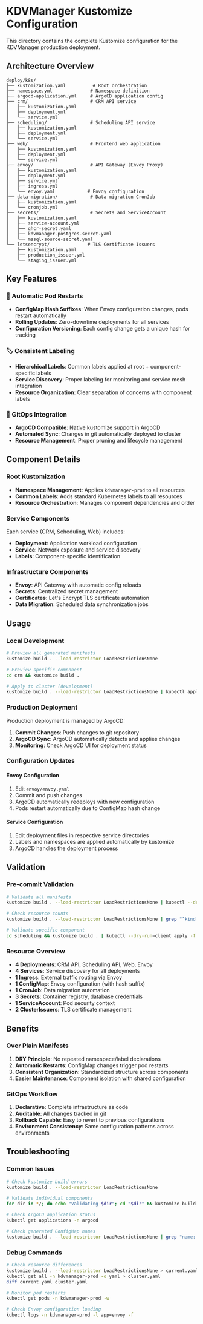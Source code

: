 # KDVManager Kustomize Configuration

This directory contains the complete Kustomize configuration for the KDVManager production deployment.

## Architecture Overview

```
deploy/k8s/
├── kustomization.yaml          # Root orchestration
├── namespace.yml              # Namespace definition
├── argocd-application.yml     # ArgoCD application config
├── crm/                       # CRM API service
│   ├── kustomization.yaml
│   ├── deployment.yml
│   └── service.yml
├── scheduling/                # Scheduling API service
│   ├── kustomization.yaml
│   ├── deployment.yml
│   └── service.yml
├── web/                       # Frontend web application
│   ├── kustomization.yaml
│   ├── deployment.yml
│   └── service.yml
├── envoy/                     # API Gateway (Envoy Proxy)
│   ├── kustomization.yaml
│   ├── deployment.yml
│   ├── service.yml
│   ├── ingress.yml
│   └── envoy.yaml            # Envoy configuration
├── data-migration/            # Data migration CronJob
│   ├── kustomization.yaml
│   └── cronjob.yml
├── secrets/                   # Secrets and ServiceAccount
│   ├── kustomization.yaml
│   ├── service-account.yml
│   ├── ghcr-secret.yaml
│   ├── kdvmanager-postgres-secret.yaml
│   └── mssql-source-secret.yaml
└── letsencrypt/              # TLS Certificate Issuers
    ├── kustomization.yaml
    ├── production_issuer.yml
    └── staging_issuer.yml
```

## Key Features

### 🔄 Automatic Pod Restarts
- **ConfigMap Hash Suffixes**: When Envoy configuration changes, pods restart automatically
- **Rolling Updates**: Zero-downtime deployments for all services
- **Configuration Versioning**: Each config change gets a unique hash for tracking

### 🏷️ Consistent Labeling
- **Hierarchical Labels**: Common labels applied at root + component-specific labels
- **Service Discovery**: Proper labeling for monitoring and service mesh integration
- **Resource Organization**: Clear separation of concerns with component labels

### 🔧 GitOps Integration
- **ArgoCD Compatible**: Native kustomize support in ArgoCD
- **Automated Sync**: Changes in git automatically deployed to cluster
- **Resource Management**: Proper pruning and lifecycle management

## Component Details

### Root Kustomization
- **Namespace Management**: Applies `kdvmanager-prod` to all resources
- **Common Labels**: Adds standard Kubernetes labels to all resources
- **Resource Orchestration**: Manages component dependencies and order

### Service Components
Each service (CRM, Scheduling, Web) includes:
- **Deployment**: Application workload configuration
- **Service**: Network exposure and service discovery
- **Labels**: Component-specific identification

### Infrastructure Components
- **Envoy**: API Gateway with automatic config reloads
- **Secrets**: Centralized secret management
- **Certificates**: Let's Encrypt TLS certificate automation
- **Data Migration**: Scheduled data synchronization jobs

## Usage

### Local Development
```bash
# Preview all generated manifests
kustomize build . --load-restrictor LoadRestrictionsNone

# Preview specific component
cd crm && kustomize build .

# Apply to cluster (development)
kustomize build . --load-restrictor LoadRestrictionsNone | kubectl apply -f -
```

### Production Deployment
Production deployment is managed by ArgoCD:
1. **Commit Changes**: Push changes to git repository
2. **ArgoCD Sync**: ArgoCD automatically detects and applies changes
3. **Monitoring**: Check ArgoCD UI for deployment status

### Configuration Updates

#### Envoy Configuration
1. Edit `envoy/envoy.yaml`
2. Commit and push changes
3. ArgoCD automatically redeploys with new configuration
4. Pods restart automatically due to ConfigMap hash change

#### Service Configuration
1. Edit deployment files in respective service directories
2. Labels and namespaces are applied automatically by kustomize
3. ArgoCD handles the deployment process

## Validation

### Pre-commit Validation
```bash
# Validate all manifests
kustomize build . --load-restrictor LoadRestrictionsNone | kubectl --dry-run=client apply -f -

# Check resource counts
kustomize build . --load-restrictor LoadRestrictionsNone | grep "^kind:" | sort | uniq -c

# Validate specific component
cd scheduling && kustomize build . | kubectl --dry-run=client apply -f -
```

### Resource Overview
- **4 Deployments**: CRM API, Scheduling API, Web, Envoy
- **4 Services**: Service discovery for all deployments
- **1 Ingress**: External traffic routing via Envoy
- **1 ConfigMap**: Envoy configuration (with hash suffix)
- **1 CronJob**: Data migration automation
- **3 Secrets**: Container registry, database credentials
- **1 ServiceAccount**: Pod security context
- **2 ClusterIssuers**: TLS certificate management

## Benefits

### Over Plain Manifests
1. **DRY Principle**: No repeated namespace/label declarations
2. **Automatic Restarts**: ConfigMap changes trigger pod restarts
3. **Consistent Organization**: Standardized structure across components
4. **Easier Maintenance**: Component isolation with shared configuration

### GitOps Workflow
1. **Declarative**: Complete infrastructure as code
2. **Auditable**: All changes tracked in git
3. **Rollback Capable**: Easy to revert to previous configurations
4. **Environment Consistency**: Same configuration patterns across environments

## Troubleshooting

### Common Issues
```bash
# Check kustomize build errors
kustomize build . --load-restrictor LoadRestrictionsNone

# Validate individual components
for dir in */; do echo "Validating $dir"; cd "$dir" && kustomize build . >/dev/null && echo "✅ Valid" || echo "❌ Invalid"; cd ..; done

# Check ArgoCD application status
kubectl get applications -n argocd

# Check generated ConfigMap names
kustomize build . --load-restrictor LoadRestrictionsNone | grep "name: envoy-config"
```

### Debug Commands
```bash
# Check resource differences
kustomize build . --load-restrictor LoadRestrictionsNone > current.yaml
kubectl get all -n kdvmanager-prod -o yaml > cluster.yaml
diff current.yaml cluster.yaml

# Monitor pod restarts
kubectl get pods -n kdvmanager-prod -w

# Check Envoy configuration loading
kubectl logs -n kdvmanager-prod -l app=envoy -f
```

